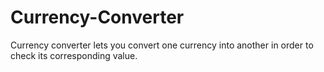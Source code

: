 # Currency-Converter
 
Currency converter lets you convert one currency into another in order to check its corresponding value.
